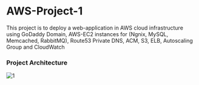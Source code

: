 # AWS-Project-1
This project is to deploy a web-application in AWS cloud infrastructure using GoDaddy Domain, AWS-EC2 instances for (Ngnix, MySQL, Memcached, RabbitMQ), Route53 Private DNS, ACM, S3, ELB, Autoscaling Group and CloudWatch

### Project Architecture
![1](https://user-images.githubusercontent.com/106590073/180603951-d61037e6-1a0a-4525-b018-3dbed6a49dd7.jpg)
